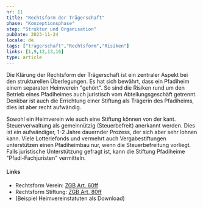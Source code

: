 ```yaml
---
nr: 11
title: "Rechtsform der Trägerschaft"
phase: "Konzeptionsphase"
step: "Struktur und Organisation"
pubDate: 2023-11-24
locale: de
tags: ["tragerschaft","Rechtsform","Risiken"]
links: [1,9,12,13,16]
type: article
---
```


Die Klärung der Rechtsform der Trägerschaft ist ein zentraler Aspekt bei den strukturellen Überlegungen. Es hat sich bewährt, dass ein Pfadiheim einem separaten Heimverein "gehört". So sind die Risiken rund um den Betrieb eines Pfadiheimes auch juristisch vom Abteilungsgeschäft getrennt. Denkbar ist auch die Errichtung einer Stiftung als Trägerin des Pfadiheims, dies ist aber recht aufwändig.  

Sowohl ein Heimverein wie auch eine Stiftung können von der kant. Steuerverwaltung als gemeinnützig (Steuerbefreit) anerkannt werden. Dies ist ein aufwändiger, 1-2 Jahre dauernder Prozess, der sich aber sehr lohnen kann. Viele Lotteriefonds und vermehrt auch Vergabestiftungen unterstützen einen Pfadiheimbau nur, wenn die Steuerbefreitung vorliegt. Falls juristische Unterstützung gefragt ist, kann die Stiftung Pfadiheime "Pfadi-Fachjuristen" vermitteln.

#### Links

- Rechtsform Verein: [ZGB Art. 60ff](https://www.fedlex.admin.ch/eli/cc/24/233_245_233/de#art_60)
- Rechtsform Stiftung: [ZGB Art, 80ff](https://www.fedlex.admin.ch/eli/cc/24/233_245_233/de#art_80)
- (Beispiel Heimvereinstatuten als Download)

